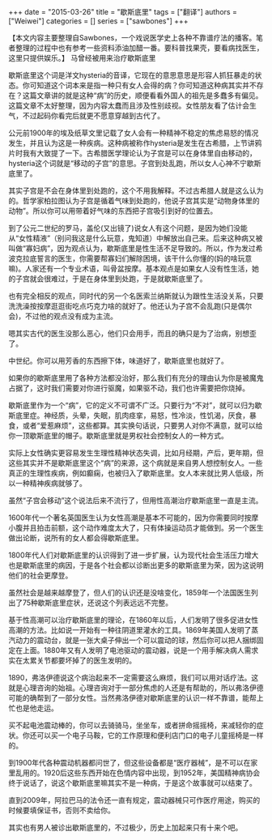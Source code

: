 
+++ 
date = "2015-03-26"
title = "歇斯底里"
tags = ["翻译"]
authors = ["Weiwei"]
categories = []
series = ["sawbones"]
+++

【本文内容主要整理自Sawbones，一个戏说医学史上各种不靠谱疗法的播客。笔者整理的过程中也有参考一些资料添油加醋一番。要科普找果壳，要看病找医生，这里只提供娱乐。】
马曾经被用来治疗歇斯底里

歇斯底里这个词是洋文hysteria的音译，它现在的意思意思是形容人抓狂暴走的状态。你可知道这个词本来是指一种只有女人会得的病？你可知道这种病其实并不存在？这篇文章讲的就是这种“病”的历史，顺便看看外国人的祖先是多蠢多有偏见。这篇文章不太好整理，因为内容太蠢而且涉及性别歧视。女性朋友看了估计会生气，不过起码你看完后就更不愿意穿越到古代了。

公元前1900年的埃及纸草文里记载了女人会有一种精神不稳定的焦虑易怒的情况发生，并且认为这是一种疾病。这种病被称作hysteria是发生在古希腊，上节讲鸦片时我有大致提了一下。古希腊医学理论认为子宫是可以在身体里自由移动的，hysteria这个词就是“移动的子宫”的意思。子宫到处乱跑，所以女人心神不宁歇斯底里了。

其实子宫是不会在身体里到处跑的，这个不用我解释。不过古希腊人就是这么认为的。哲学家柏拉图认为子宫是循着气味到处跑的，他说子宫其实是“动物身体里的动物”。所以你可以用带着好气味的东西把子宫吸引到好的位置去。

到了公元二世纪的罗马，盖伦(又出镜了)说女人有这个问题，是因为她们没能从“女性精液”（别问我这是什么玩意，鬼知道）中解放出自己来。后来这种病又被叫做“寡妇病”，因为观点认为，歇斯底里是性生活不足导致的。所以，作为发过希波克拉底誓言的医生，你需要帮寡妇们解除困境，该干什么你懂的(妈的啥玩意嘛)。人家还有一个专业术语，叫骨盆按摩。基本观点是如果女人没有性生活，她的子宫就会很难过，于是在身体里到处跑，于是就歇斯底里了。

也有完全相反的观点，同时代的另一个名医索兰纳斯就认为跟性生活没关系，只要洗洗澡按按摩逛逛街吃点巧克力啥的就好了。他还认为子宫不会乱跑(只是偶尔会)，不过他的观点没有成为主流。

嗯其实古代的医生没那么恶心，他们只会用手，而且的确只是为了治病，别想歪了。

中世纪。你可以用芳香的东西擦下体，味道好了，歇斯底里也就好了。

如果你的歇斯底里用了各种方法都没治好，那么我们有充分的理由认为你是被魔鬼占据了，这时我们需要对你进行驱魔，如果驱不动，我们也许需要把你烧掉。

歇斯底里作为一个“病”，它的定义不可谓不广泛。只要行为“不对”，就可以归为歇斯底里症。神经质，头晕，失眠，肌肉痉挛，易怒，性冷淡，性饥渴，厌食，暴食，或者“爱惹麻烦”，这些都算。其实换句话说，只要男人对你不满意，就可以给你一顶歇斯底里的帽子。歇斯底里就是男权社会控制女人的一种方式。

实际上女性确实更容易发生生理性精神状态失调，比如月经期，产后，更年期，但这些其实并不是歇斯底里这个“病”的来源，这个病就是来自男人想控制女人。一些真正的生理性疾病，例如癫痫，也被归入了歇斯底里。女人本来就比男人低级，所以一种精神疾病就够了。

虽然“子宫会移动”这个说法后来不流行了，但用性高潮治疗歇斯底里一直是主流。

1600年代一个著名英国医生认为女性高潮是基本不可能的，因为你需要同时按摩小腹并且拍击前额，这个动作难度太大了，只有体操运动员才能做到。另一个医生做出论断，说所有的女人都会得歇斯底里。

1800年代人们对歇斯底里的认识得到了进一步扩展，认为现代社会生活压力增大也是歇斯底里的病因，于是各个社会都以诊断出更多的歇斯底里为荣，因为这说明他们的社会更摩登。

虽然社会是越来越摩登了，但人们的认识还是没啥变化，1859年一个法国医生列出了75种歇斯底里症状，还说这个列表远远不完整。

基于性高潮可以治疗歇斯底里的理论，在1860年以后，人们发明了很多促进女性高潮的方法。比如说一开始有一种往阴道里灌水的工具。1869年美国人发明了蒸汽动力的震动台，就是一张大桌子伸出一个可以震动的球，然后你可以把人捆绑固定在上面。1880年又有人发明了电池驱动的震动器，说是一个用手解决病人需求实在太累关节都要坏掉了的医生发明的。

1890，弗洛伊德说这个病治起来不一定需要这么麻烦，我们可以用对话疗法。这就是心理咨询的始祖。心理咨询对于一部分焦虑的人还是有帮助的，所以弗洛伊德可能的确帮到了一部分女性。当然弗洛伊德对歇斯底里的认识一样不靠谱，能帮上忙也是他走运。

买不起电池震动棒的，你可以去骑骑马，坐坐车，或者拼命摇摇椅，来减轻你的症状。你还可以买一个电子马鞍，它的工作原理和便利店门口的电子儿童摇椅是一样的。

到1900年代各种震动机器都问世了，但这些设备都是“医疗器械”，是不可以在家里乱用的。1920后这些东西开始在色情内容中出现，到1952年，美国精神病协会终于说话了，说这个歇斯底里嘛其实不是一种病，于是这个故事就可以结束了。

直到2009年，阿拉巴马的法令还一直有规定，震动器械只可作医疗用途，购买的时候要填保证书，否则不卖给你。

其实也有男人被诊出歇斯底里的，不过极少，历史上加起来只有十来个吧。
